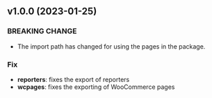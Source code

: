 ## v1.0.0 (2023-01-25)

### BREAKING CHANGE

- The import path has changed for using the pages in the package.

### Fix

- **reporters**: fixes the export of reporters
- **wcpages**: fixes the exporting of WooCommerce pages

